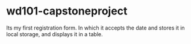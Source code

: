 # wd101-capstoneproject
Its my first registration form. In which it accepts the date and stores it in local storage, and displays it in a table.
